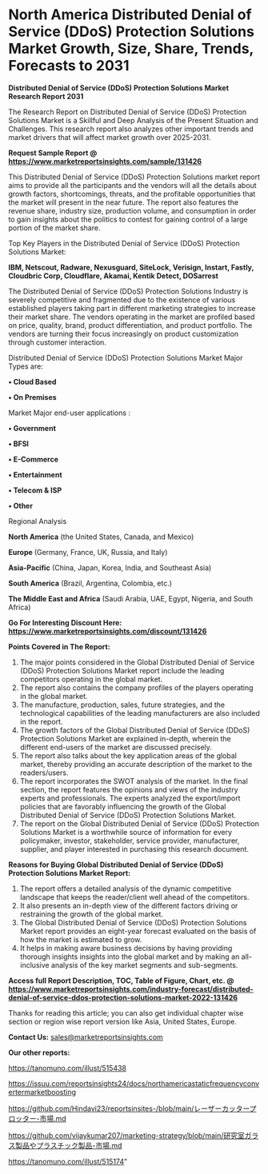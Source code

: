 # North America Distributed Denial of Service (DDoS) Protection Solutions Market Growth, Size, Share, Trends, Forecasts to 2031

<strong>Distributed Denial of Service (DDoS) Protection Solutions Market Research Report 2031</strong>

The Research Report on Distributed Denial of Service (DDoS) Protection Solutions Market is a Skillful and Deep Analysis of the Present Situation and Challenges. This research report also analyzes other important trends and market drivers that will affect market growth over 2025-2031.

<strong>Request Sample Report @ <a href=https://www.marketreportsinsights.com/sample/131426>https://www.marketreportsinsights.com/sample/131426</a></strong>

This Distributed Denial of Service (DDoS) Protection Solutions market report aims to provide all the participants and the vendors will all the details about growth factors, shortcomings, threats, and the profitable opportunities that the market will present in the near future. The report also features the revenue share, industry size, production volume, and consumption in order to gain insights about the politics to contest for gaining control of a large portion of the market share.

Top Key Players in the Distributed Denial of Service (DDoS) Protection Solutions Market:

<strong>IBM, Netscout, Radware, Nexusguard, SiteLock, Verisign, Instart, Fastly, Cloudbric Corp, Cloudflare, Akamai, Kentik Detect, DOSarrest</strong>

The Distributed Denial of Service (DDoS) Protection Solutions Industry is severely competitive and fragmented due to the existence of various established players taking part in different marketing strategies to increase their market share. The vendors operating in the market are profiled based on price, quality, brand, product differentiation, and product portfolio. The vendors are turning their focus increasingly on product customization through customer interaction.

Distributed Denial of Service (DDoS) Protection Solutions Market Major Types are:

<strong>• Cloud Based

• On Premises</strong>

Market Major end-user applications :

<strong>• Government

• BFSI

• E-Commerce

• Entertainment

• Telecom & ISP

• Other</strong>

Regional Analysis

</u><strong><b>North America</b></strong> (the United States, Canada, and Mexico)

<strong><b>Europe </b></strong>(Germany, France, UK, Russia, and Italy)

<strong><b>Asia-Pacific</b></strong> (China, Japan, Korea, India, and Southeast Asia)

<strong><b>South America</b></strong> (Brazil, Argentina, Colombia, etc.)

<strong><b>The Middle East and Africa</b></strong> (Saudi Arabia, UAE, Egypt, Nigeria, and South Africa)

<strong>Go For Interesting Discount Here: <a href=https://www.marketreportsinsights.com/discount/131426>https://www.marketreportsinsights.com/discount/131426</a></strong>

<strong>Points Covered in The Report:</strong>
<ol>
  <li>The major points considered in the Global Distributed Denial of Service (DDoS) Protection Solutions Market report include the leading competitors operating in the global market.</li>
  <li>The report also contains the company profiles of the players operating in the global market.</li>
  <li>The manufacture, production, sales, future strategies, and the technological capabilities of the leading manufacturers are also included in the report.</li>
  <li>The growth factors of the Global Distributed Denial of Service (DDoS) Protection Solutions Market are explained in-depth, wherein the different end-users of the market are discussed precisely.</li>
  <li>The report also talks about the key application areas of the global market, thereby providing an accurate description of the market to the readers/users.</li>
  <li>The report incorporates the SWOT analysis of the market. In the final section, the report features the opinions and views of the industry experts and professionals. The experts analyzed the export/import policies that are favorably influencing the growth of the Global Distributed Denial of Service (DDoS) Protection Solutions Market.</li>
  <li>The report on the Global Distributed Denial of Service (DDoS) Protection Solutions Market is a worthwhile source of information for every policymaker, investor, stakeholder, service provider, manufacturer, supplier, and player interested in purchasing this research document.</li>
</ol>
<strong>Reasons for Buying Global Distributed Denial of Service (DDoS) Protection Solutions Market Report:</strong>

<ol>
  <li>The report offers a detailed analysis of the dynamic competitive landscape that keeps the reader/client well ahead of the competitors.</li>
  <li>It also presents an in-depth view of the different factors driving or restraining the growth of the global market.</li>
  <li>The Global Distributed Denial of Service (DDoS) Protection Solutions Market report provides an eight-year forecast evaluated on the basis of how the market is estimated to grow.</li>
  <li>It helps in making aware business decisions by having providing thorough insights insights into the global market and by making an all-inclusive analysis of the key market segments and sub-segments.</li>
</ol>
<strong>Access full Report Description, TOC, Table of Figure, Chart, etc. @ <a href=https://www.marketreportsinsights.com/industry-forecast/distributed-denial-of-service-ddos-protection-solutions-market-2022-131426>https://www.marketreportsinsights.com/industry-forecast/distributed-denial-of-service-ddos-protection-solutions-market-2022-131426</a></strong>


Thanks for reading this article; you can also get individual chapter wise section or region wise report version like Asia, United States, Europe.

<strong>Contact Us:</strong>
sales@marketreportsinsights.com

<strong>Our other reports:</strong>

<a href=https://tanomuno.com/illust/515438>https://tanomuno.com/illust/515438</a>

<a href=https://issuu.com/reportsinsights24/docs/northamericastaticfrequencyconvertermarketboosting>https://issuu.com/reportsinsights24/docs/northamericastaticfrequencyconvertermarketboosting</a>

<a href=https://github.com/Hindavi23/reportsinsites-/blob/main/レーザーカッタープロッター-市場.md>https://github.com/Hindavi23/reportsinsites-/blob/main/レーザーカッタープロッター-市場.md</a>

<a href=https://github.com/vijaykumar207/marketing-strategy/blob/main/研究室ガラス製品やプラスチック製品-市場.md>https://github.com/vijaykumar207/marketing-strategy/blob/main/研究室ガラス製品やプラスチック製品-市場.md</a>

<a href=https://tanomuno.com/illust/515174>https://tanomuno.com/illust/515174</a>"
